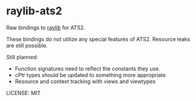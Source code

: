 # raylib-ats2

Raw bindings to [raylib](https://www.raylib.com/) for ATS2.

These bindings do not utilize any special features of ATS2.
Resource leaks are still possible. 

Still planned:
- Function signatures need to reflect the constants they use.
- cPtr types should be updated to something more appropriate
- Resource and context tracking with views and viewtypes

LICENSE: MIT
